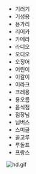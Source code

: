 * 기러기
* 기성용
* 용가리
* 리어카
* 카메라
* 라디오
* 오디오
* 오징어
* 어린이
* 이갈이
* 이라크
* 크레용
* 용오름
* 음식점
* 점장님
* 님버스
* 스미골
* 골고루
* 루돌프
* 프랑스

![hd.gif](C:\Users\SKKTJ\Desktop\end-to-end\README.assets\hd.gif)